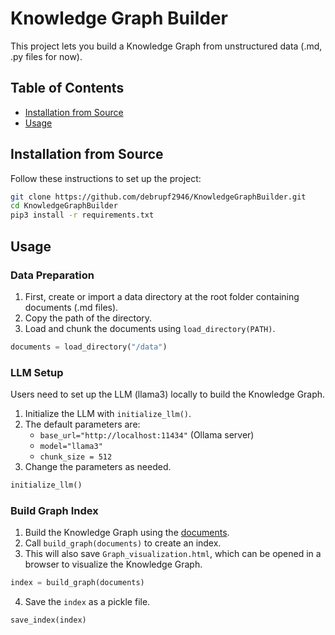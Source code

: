 # Knowledge Graph Builder

This project lets you build a Knowledge Graph from unstructured data (.md, .py files for now).

## Table of Contents

- [Installation from Source](#installation-from-source)
- [Usage](#usage)
  <!--- [Data Preparation](#data-preparation)-->
  <!--- [LLM Setup](#llm-setup)-->
  <!--- [Build Graph Index](#build-graph-index)-->

## Installation from Source

Follow these instructions to set up the project:

```bash
git clone https://github.com/debrupf2946/KnowledgeGraphBuilder.git
cd KnowledgeGraphBuilder
pip3 install -r requirements.txt
```

## Usage

### Data Preparation

1. First, create or import a data directory at the root folder containing documents (.md files).
2. Copy the path of the directory.
3. Load and chunk the documents using `load_directory(PATH)`.

```python
documents = load_directory("/data")
```

### LLM Setup

Users need to set up the LLM (llama3) locally to build the Knowledge Graph.

1. Initialize the LLM with `initialize_llm()`.
2. The default parameters are:  
    - `base_url="http://localhost:11434"` (Ollama server)
    - `model="llama3"`
    - `chunk_size = 512`
3. Change the parameters as needed.

```python
initialize_llm()
```

### Build Graph Index

1. Build the Knowledge Graph using the [documents](#data-preparation).
2. Call `build_graph(documents)` to create an index.
3. This will also save `Graph_visualization.html`, which can be opened in a browser to visualize the Knowledge Graph.

```python
index = build_graph(documents)
```

4. Save the `index` as a pickle file.

```python
save_index(index)
```
